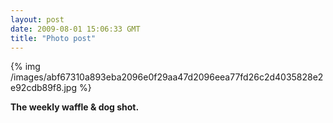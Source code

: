 ```yaml
---
layout: post
date: 2009-08-01 15:06:33 GMT
title: "Photo post"
---
```

{% img /images/abf67310a893eba2096e0f29aa47d2096eea77fd26c2d4035828e2e92cdb89f8.jpg %}

<b>The weekly waffle & dog shot.</b>